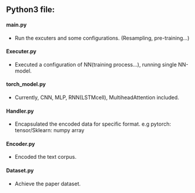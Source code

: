 ## Python3 file:

#### main.py
* Run the excuters and some configurations. (Resampling, pre-training...)
#### Executer.py
* Executed a configuration of NN(training process...), running single NN-model.
#### torch_model.py
* Currently, CNN, MLP, RNN(LSTMcell), MultiheadAttention included.
#### Handler.py
* Encapsulated the encoded data for specific format. e.g pytorch: tensor/Sklearn: numpy array
#### Encoder.py
* Encoded the text corpus.
#### Dataset.py
* Achieve the paper dataset.
